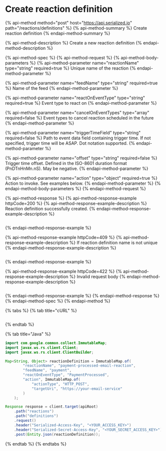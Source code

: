 # Create reaction definition

{% api-method method="post" host="https://api.serialized.io" path="/reactions/definitions" %}
{% api-method-summary %}
Create reaction definition
{% endapi-method-summary %}

{% api-method-description %}
Create a new reaction definition
{% endapi-method-description %}

{% api-method-spec %}
{% api-method-request %}
{% api-method-body-parameters %}
{% api-method-parameter name="reactionName" type="string" required=true %}
Unique name of the reaction
{% endapi-method-parameter %}

{% api-method-parameter name="feedName" type="string" required=true %}
Name of the feed
{% endapi-method-parameter %}

{% api-method-parameter name="reactOnEventType" type="string" required=true %}
Event type to react on
{% endapi-method-parameter %}

{% api-method-parameter name="cancelOnEventTypes" type="array" required=false %}
Event types to cancel reaction scheduled in the future
{% endapi-method-parameter %}

{% api-method-parameter name="triggerTimeField" type="string" required=false %}
Path to event data field containing trigger time. If not specified, trigger time will be ASAP. Dot notation supported.
{% endapi-method-parameter %}

{% api-method-parameter name="offset" type="string" required=false %}
Trigger time offset. Defined in the ISO-8601 duration format \(PnDTnHnMn.nS\). May be negative.
{% endapi-method-parameter %}

{% api-method-parameter name="action" type="object" required=true %}
Action to invoke. See examples below.
{% endapi-method-parameter %}
{% endapi-method-body-parameters %}
{% endapi-method-request %}

{% api-method-response %}
{% api-method-response-example httpCode=200 %}
{% api-method-response-example-description %}
Reaction definition successfully created.
{% endapi-method-response-example-description %}

```javascript

```
{% endapi-method-response-example %}

{% api-method-response-example httpCode=409 %}
{% api-method-response-example-description %}
If reaction definition name is not unique
{% endapi-method-response-example-description %}

```text

```
{% endapi-method-response-example %}

{% api-method-response-example httpCode=422 %}
{% api-method-response-example-description %}
Invalid request body
{% endapi-method-response-example-description %}

```text

```
{% endapi-method-response-example %}
{% endapi-method-response %}
{% endapi-method-spec %}
{% endapi-method %}

{% tabs %}
{% tab title="cURL" %}
```bash

```
{% endtab %}

{% tab title="Java" %}
```java
import com.google.common.collect.ImmutableMap;
import javax.ws.rs.client.Client;
import javax.ws.rs.client.ClientBuilder;

Map<String, Object> reactionDefinition = ImmutableMap.of(
        "reactionName", "payment-processed-email-reaction",
        "feedName", "payment",
        "reactOnEventType", "PaymentProcessed",
        "action", ImmutableMap.of(
            "actionType", "HTTP_POST",
            "targetUri", "https://your-email-service"
        )
    );

Response response = client.target(apiRoot)
    .path("reactions")
    .path("definitions")
    .request()
    .header("Serialized-Access-Key", "<YOUR_ACCESS_KEY>")
    .header("Serialized-Secret-Access-Key", "<YOUR_SECRET_ACCESS_KEY>")
    .post(Entity.json(reactionDefinition));

```
{% endtab %}
{% endtabs %}

